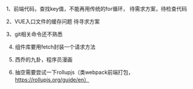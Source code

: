 1、前端代码，查找key值，不能再用传统的for循环，
    待需求方案，待检查代码

2、VUE入口文件的缓存问题
    待寻求方案

3、git相关命令还不熟悉

4. 组件库要用fetch封装一个请求方法

5. 西乔的九卦，程序员漫画

6. 抽空需要尝试一下rollupjs（类webpack前端打包，https://rollupjs.org/guide/en）
